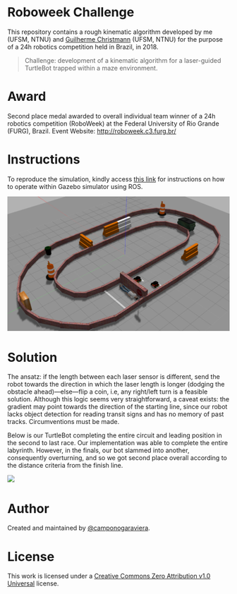 # Roboweek Challenge

This repository contains a rough kinematic algorithm developed by me (UFSM, NTNU) and [Guilherme Christmann](https://github.com/guichristmann) (UFSM, NTNU) for the purpose of a 24h robotics competition held in Brazil, in 2018.

> Challenge: development of a kinematic algorithm for a laser-guided TurtleBot trapped within a maze environment.

# Award

Second place medal awarded to overall individual team winner of a 24h robotics competition (RoboWeek) at the Federal University of Rio Grande (FURG), Brazil.
Event Website: http://roboweek.c3.furg.br/

# Instructions
To reproduce the simulation, kindly access [this link](https://drive.google.com/drive/folders/1rIWDC9wHPcT_eNRiRx-XcyBCDKqV4Xsh) for instructions on how to operate within Gazebo simulator using ROS.

![](GazeboSimulator.png)

# Solution 

The ansatz: if the length between each laser sensor is different, send the robot towards the direction in which the laser length is longer (dodging the obstacle ahead)—else—flip a coin, i.e, any right/left turn is a feasible solution. Although this logic seems very straightforward, a caveat exists: the gradient may point towards the direction of the starting line, since our robot lacks object detection for reading transit signs and has no memory of past tracks. Circumventions must be made.

Below is our TurtleBot completing the entire circuit and leading position in the second to last race. Our implementation was able to complete the entire labyrinth. However, in the finals, our bot slammed into another, consequently overturning, and so we got second place overall according to the distance criteria from the finish line.

![](competition.gif)

# Author

Created and maintained by [@camponogaraviera][1].

[1]: https://github.com/camponogaraviera

# License

This work is licensed under a [Creative Commons Zero Attribution v1.0 Universal](LICENSE) license.
